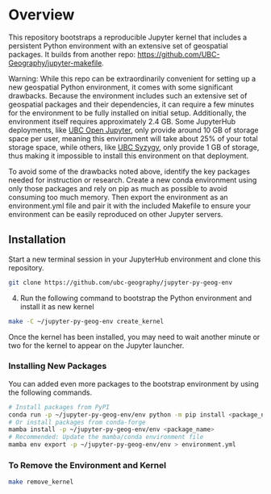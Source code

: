 # Overview

This repository bootstraps a reproducible Jupyter kernel that includes a persistent Python environment with an extensive set of geospatial packages. It builds from another repo: https://github.com/UBC-Geography/jupyter-makefile.

Warning: While this repo can be extraordinarily convenient for setting up a new geospatial Python environment, it comes with some significant drawbacks. Because the environment includes such an extensive set of geospatial packages and their dependencies, it can require a few minutes for the environment to be fully installed on initial setup. Additionally, the environment itself requires approximately 2.4 GB. Some JupyterHub deployments, like [UBC Open Jupyter](https://open.jupyter.ubc.ca), only provide around 10 GB of storage space per user, meaning this environment will take about 25% of your total storage space, while others, like [UBC Syzygy](https://ubc.syzygy.ca), only provide 1 GB of storage, thus making it impossible to install this environment on that deployment.

To avoid some of the drawbacks noted above, identify the key packages needed for instruction or research. Create a new conda environment using only those packages and rely on pip as much as possible to avoid consuming too much memory. Then export the environment as an environment.yml file and pair it with the included Makefile to ensure your environment can be easily reproduced on other Jupyter servers.

## Installation

Start a new terminal session in your JupyterHub environment and clone this repository.

```bash
git clone https://github.com/ubc-geography/jupyter-py-geog-env
```

4. Run the following command to bootstrap the Python environment and install it as new kernel

```bash
make -C ~/jupyter-py-geog-env create_kernel
```

Once the kernel has been installed, you may need to wait another minute or two for the kernel to appear on the Jupyter launcher.

### Installing New Packages

You can added even more packages to the bootstrap environment by using the following commands.

```bash
# Install packages from PyPI
conda run -p ~/jupyter-py-geog-env/env python -m pip install <package_name>
# Or install packages from conda-forge
mamba install -p ~/jupyter-py-geog-env/env <package_name>
# Recommended: Update the mamba/conda environment file
mamba env export -p ~/jupyter-py-geog-env/env > environment.yml
```

### To Remove the Environment and Kernel

```bash
make remove_kernel
```